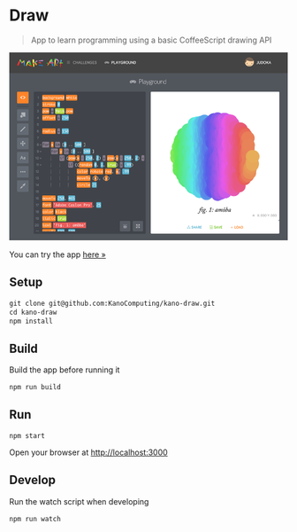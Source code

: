 # Draw

> App to learn programming using a basic CoffeeScript drawing API

![Screenshot of the App](make-art-screenshot.png)

You can try the app [here »](http://kano-draw.herokuapp.com/)

## Setup

    git clone git@github.com:KanoComputing/kano-draw.git
    cd kano-draw
    npm install

## Build

Build the app before running it

    npm run build

## Run

    npm start

Open your browser at [http://localhost:3000](http://localhost:3000)

## Develop

Run the watch script when developing

    npm run watch
